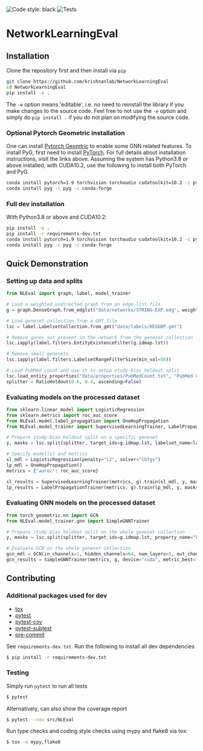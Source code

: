 ![Code style: black](https://img.shields.io/badge/code%20style-black-000000.svg)
![Tests](https://github.com/krishnanlab/NetworkLearningEval/actions/workflows/tests.yml/badge.svg)

# NetworkLearningEval

## Installation

Clone the repository first and then install via ``pip``

```bash
git clone https://github.com/krishnanlab/NetworkLearningEval
cd NetworkLearningEval
pip install -e .
```

The ``-e`` option means 'editable', i.e. no need to reinstall the library if you make changes to the source code.
Feel free to not use the ``-e`` option and simply do ``pip install .`` if you do not plan on modifying the source code.

### Optional Pytorch Geometric installation

One can install [Pytorch Geomtric](https://github.com/pyg-team/pytorch_geometric) to enable some GNN related features.
To install PyG, first need to install [PyTorch](https://pytorch.org).
For full details about installation instructions, visit the links above.
Assuming the system has Python3.8 or above installed, with CUDA10.2, use the following to install both PyTorch and PyG.

```bash
conda install pytorch=1.9 torchvision torchaudio cudatoolkit=10.2 -c pytorch
conda install pyg -c pyg -c conda-forge
```

### Full dev installation

With Python3.8 or above and CUDA10.2:

```bash
pip install -e .
pip install -r requirements-dev.txt
conda install pytorch=1.9 torchvision torchaudio cudatoolkit=10.2 -c pytorch
conda install pyg -c pyg -c conda-forge
```

## Quick Demonstration

### Setting up data and splits

```python
from NLEval import graph, label, model_trainer

# Load a weighted undirected graph from an edge list file
g = graph.DenseGraph.from_edglst("data/networks/STRING-EXP.edg", weighted=True, directed=False)

# Load geneset collection from a GMT file
lsc = label.LabelsetCollection.from_gmt("data/labels/KEGGBP.gmt")

# Remove genes not present in the network from the geneset collection
lsc.iapply(label.filters.EntityExistenceFilter(g.idmap.lst))

# Remove small genesets
lsc.iapply(label.filters.LabelsetRangeFilterSize(min_val=50))

# Load PubMed count and use it to setup study-bias holdout split
lsc.load_entity_properties("data/properties/PubMedCount.txt", "PubMed Count", 0, int)
splitter = RatioHoldout(0.6, 0.4, ascending=False)
```

### Evaluating models on the processed dataset
```python
from sklearn.linear_model import LogisticRegression
from sklearn.metrics import roc_auc_score
from NLEval.model.label_propagation import OneHopPropagation
from NLEval.model_trainer import SupervisedLearningTrainer, LabelPropagationTrainer

# Prepare study-bias holdout split on a specific geneset
y, masks = lsc.split(splitter, target_ids=g.idmap.lst, labelset_name=label_id, property_name="PubMedCount")

# Specify model(s) and metrics
sl_mdl = LogisticRegression(penalty="l2", solver="lbfgs")
lp_mdl = OneHopPropagation()
metrics = {"auroc": roc_auc_score}

sl_results = SupervisedLearningTrainer(metrics, g).train(sl_mdl, y, masks)
lp_results = LabelPropagationTrainer(metrics, g).train(lp_mdl, y, masks)
```

### Evaluating GNN models on the processed dataset
```python
from torch_geometric.nn import GCN
from NLEval.model_trainer.gnn import SimpleGNNTrainer

# Prepare study-bias holdout split on the whole geneset collection
y, masks = lsc.split(splitter, target_ids=g.idmap.lst, property_name="PubMedCount")

# Evaluate GCN on the whole geneset collection
gcn_mdl = GCN(in_channels=1, hidden_channels=64, num_layers=5, out_channels=n_tasks)
gcn_results = SimpleGNNTrainer(metrics, g, device="cuda", metric_best="auroc").train(mdl, y, masks)
```

## Contributing

### Additional packages used for dev

* [tox](https://tox.wiki/en/latest/index.html)
* [pytest](https://docs.pytest.org/en/6.2.x/)
* [pytest-cov](https://pypi.org/project/pytest-cov/)
* [pytest-subtest](https://pypi.org/project/pytest-subtests/)
* [pre-commit](https://github.com/pre-commit/pre-commit)

See ``requirements-dev.txt``. Run the following to install all dev dependencies

```bash
$ pip install -r requirements-dev.txt
```

### Testing

Simply run ``pytest`` to run all tests

```bash
$ pytest
```

Alternatively, can also show the coverage report
```bash
$ pytest --cov src/NLEval
```

Run type checks and coding style checks using mypy and flake8 via tox:
```bash
$ tox -e mypy,flake8
```
